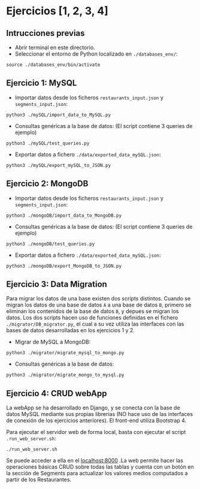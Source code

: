 # Ejercicios [1, 2, 3, 4]

## Intrucciones previas

* Abrir terminal en este directorio.
* Seleccionar el entorno de Python localizado en `./databases_env/`:

```console
source ./databases_env/bin/activate
```

## Ejercicio 1: MySQL

* Importar datos desde los ficheros `restaurants_input.json` y `segments_input.json`:

```console
python3 ./mySQL/import_data_to_MySQL.py

```
* Consultas genéricas a la base de datos: (El script contiene 3 queries de ejemplo)
```console
python3 ./mySQL/test_queries.py

```
* Exportar datos a fichero `./data/exported_data_mySQL.json`:
```console
python3 ./mySQL/export_mySQL_to_JSON.py

```

## Ejercicio 2: MongoDB

* Importar datos desde los ficheros `restaurants_input.json` y `segments_input.json`:

```console
python3 ./mongoDB/import_data_to_MongoDB.py

```
* Consultas genéricas a la base de datos: (El script contiene 3 queries de ejemplo)

```console
python3 ./mongoDB/test_queries.py

```
* Exportar datos a fichero `./data/exported_data_mySQL.json`:
```console
python3 ./mongoDB/export_MongoDB_to_JSON.py

```


## Ejercicio 3: Data Migration
Para migrar los datos de una base existen dos scripts distintos. Cuando se migran los datos de una base de datos `A` a una base de datos `B`, primero se eliminan los contenidos de la base de datos `B`, y depues se migran los datos. Los dos scripts hacen uso de funciones definidas en el fichero `./migrator/DB_migrator.py`, el cual a su vez utiliza las interfaces con las bases de datos desarrolladas en los ejercicios 1 y 2.

* Migrar de MySQL a MongoDB:

```console
python3 ./migrator/migrate_mysql_to_mongo.py

```
* Consultas genéricas a la base de datos:
```console
python3 ./migrator/migrate_mongo_to_mysql.py

```

## Ejercicio 4: CRUD webApp
La webApp se ha desarrollado en Django, y se conecta con la base de datos MySQL mediante sus propias librerias (NO hace uso de las interfaces de conexión de los ejercicios anteriores). El front-end utiliza Bootstrap 4.

Para ejecutar el servidor web de forma local, basta con ejecutar el script `.run_web_server.sh`:
```console
./run_web_server.sh
```
Se puede acceder a ella en el [localhost:8000](http://127.0.0.1:8000/) .La web permite hacer las operaciones básicas CRUD sobre todas las tablas y cuenta con un botón en la sección de Segments para actualizar los valores medios computados a partir de los Restaurantes. 
